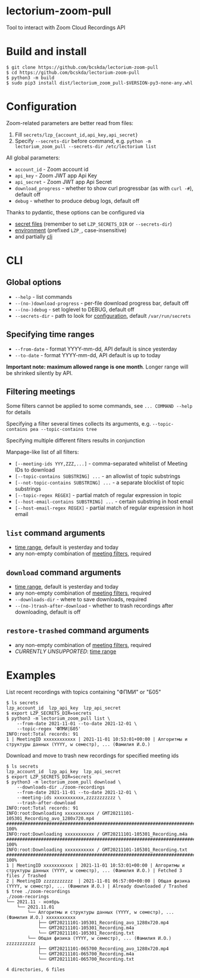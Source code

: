 # lectorium-zoom-pull

Tool to interact with Zoom Cloud Recordings API

# Build and install

```
$ git clone https://github.com/bcskda/lectorium-zoom-pull
$ cd https://github.com/bcskda/lectorium-zoom-pull
$ python3 -m build
$ sudo pip3 install dist/lectorium_zoom_pull-$VERSION-py3-none-any.whl
```

# Configuration

Zoom-related parameters are better read from files:

1. Fill `secrets/lzp_{account_id,api_key,api_secret}`
2. Specify `--secrets-dir` before command, e.g. `python -m lectorium_zoom_pull --secrets-dir /etc/lectorium list`

All global parameters:

- `account_id` - Zoom account id
- `api_key` - Zoom JWT app Api Key
- `api_secret` - Zoom JWT app Api Secret
- `download_progress` - whether to show curl progressbar (as with `curl -#`), default off
- `debug` - whether to produce debug logs, default off

Thanks to pydantic, these options can be configured via

- [secret files](https://pydantic-docs.helpmanual.io/usage/settings/#secret-support) (remember to set `LZP_SECRETS_DIR` or `--secrets-dir`)
- [environment](https://pydantic-docs.helpmanual.io/usage/settings/#environment-variable-names) (prefixed `LZP_`, case-insensitive)
- and partially [cli](#global-options)

# CLI

## Global options

- `--help` - list commands
- `--(no-)download-progress` - per-file download progress bar, default off
- `--(no-)debug` - set loglevel to DEBUG, default off
- `--secrets-dir` - path to look for [configuration](#configuration), default `/var/run/secrets`

## Specifying time ranges

- `--from-date` - format YYYY-mm-dd, API default is since yesterday
- `--to-date` - format YYYY-mm-dd, API default is up to today

__Important note: maximum allowed range is one month__.
Longer range will be shrinked silently by API.

## Filtering meetings

Some filters cannot be applied to some commands, see `... COMMAND --help` for details

Specifying a filter several times collects its arguments, e.g. `--topic-contains pea --topic-contains tree`

Specifying multiple different filters results in conjunction

Manpage-like list of all filters:

- `[--meeting-ids YYY,ZZZ,...]` - comma-separated whitelist of Meeting IDs to download
- `[--topic-contains SUBSTRING] ...` - an allowlist of topic substrings
- `[--not-topic-contains SUBSTRING] ...` - a separate blocklist of topic substrings
- `[--topic-regex REGEX]` - partial match of regular expression in topic
- `[--host-email-contains SUBSTRING] ...` - certain substring in host email
- `[--host-email-regex REGEX]` - partial match of regular expression in host email

## `list` command arguments

- [time range](#specifying-time-ranges), default is yesterday and today
- any non-empty combination of [meeting filters](#filtering-meetings), required

## `download` command arguments

- [time range](#specifying-time-ranges), default is yesterday and today
- any non-empty combination of [meeting filters](#filtering-meetings), required
- `--downloads-dir` - where to save downloads, required
- `--(no-)trash-after-download` - whether to trash recordings after downloading, default is off

## `restore-trashed` command arguments
- any non-empty combination of [meeting filters](#filtering-meetings), required
- _CURRENTLY UNSUPPORTED_: [time range](#specifying-time-ranges)

# Examples

List recent recordings with topics containing "ФПМИ" or "Б05"

```
$ ls secrets
lzp_account_id  lzp_api_key  lzp_api_secret
$ export LZP_SECRETS_DIR=secrets
$ python3 -m lectorium_zoom_pull list \
    --from-date 2021-11-01 --to-date 2021-12-01 \
    --topic-regex 'ФПМИ|Б05'
INFO:root:Total records: 91
1 | MeetingID xxxxxxxxxxxx | 2021-11-01 10:53:01+00:00 | Алгоритмы и структуры данных (YYYY, w семестр), ... (Фамилия И.О.)
```

Download and move to trash new recordings for specified meeting ids

```
$ ls secrets
lzp_account_id  lzp_api_key  lzp_api_secret
$ export LZP_SECRETS_DIR=secrets
$ python3 -m lectorium_zoom_pull download \
    --downloads-dir ./zoom-recordings
    --from-date 2021-11-01 --to-date 2021-12-01 \
    --meeting-ids xxxxxxxxxxx,zzzzzzzzzzz \
    --trash-after-download
INFO:root:Total records: 91                                                                                                                                                                                                           
INFO:root:Downloading xxxxxxxxxxx / GMT20211101-105301_Recording_avo_1280x720.mp4
################################################################################################################################ 100%
INFO:root:Downloading xxxxxxxxxxx / GMT20211101-105301_Recording.m4a
################################################################################################################################ 100%
INFO:root:Downloading xxxxxxxxxxx / GMT20211101-105301_Recording.txt
################################################################################################################################ 100%
1 | MeetingID xxxxxxxxxxx | 2021-11-01 10:53:01+00:00 | Алгоритмы и структуры данных (YYYY, w семестр), ... (Фамилия И.О.) | Fetched 3 files / Trashed
2 | MeetingID zzzzzzzzzzz  | 2021-11-01 06:57:00+00:00 | Общая физика (YYYY, w семестр), ... (Фамилия И.О.) | Already downloaded / Trashed
$ tree ./zoom-recordings
./zoom-recorings
└── 2021.11 - ноябрь
    └── 2021.11.01
        └── Алгоритмы и структуры данных (YYYY, w семестр), ... (Фамилия И.О.) xxxxxxxxxxx
            ├── GMT20211101-105301_Recording_avo_1280x720.mp4
            └── GMT20211101-105301_Recording.m4a
            └── GMT20211101-105301_Recording.txt
        └── Общая физика (YYYY, w семестр), ... (Фамилия И.О.) zzzzzzzzzzz
            ├── GMT20211101-065700_Recording_avo_1280x720.mp4
            └── GMT20211101-065700_Recording.m4a
            └── GMT20211101-065700_Recording.txt

4 directories, 6 files
```

